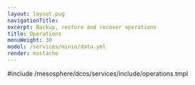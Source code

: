 ```yaml
---
layout: layout.pug
navigationTitle:
excerpt: Backup, restore and recover operations
title: Operations
menuWeight: 30
model: /services/minio/data.yml
render: mustache
---
```


#include /mesosphere/dcos/services/include/operations.tmpl

